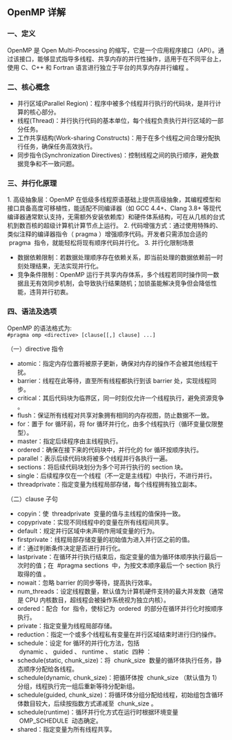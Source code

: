 ## OpenMP 详解
 
### 一、定义
 
OpenMP 是 Open Multi-Processing 的缩写，它是一个应用程序接口（API）。通过该接口，能够显式指导多线程、共享内存的并行性操作，适用于在不同平台上，使用 C、C++ 和 Fortran 语言进行独立于平台的共享内存并行编程 。
 
### 二、核心概念
 
- 并行区域(Parallel Region)：程序中被多个线程并行执行的代码块，是并行计算的核心部分。
- 线程(Thread)：并行执行代码的基本单位，每个线程负责执行并行区域的一部分任务。
- 工作共享结构(Work-sharing Constructs)：用于在多个线程之间合理分配执行任务，确保任务高效执行。
- 同步指令(Synchronization Directives)：控制线程之间的执行顺序，避免数据竞争和不一致问题。
 
### 三、并行化原理
 
1. 高级抽象层：OpenMP 在低级多线程原语基础上提供高级抽象，其编程模型和接口具备高度可移植性，能适配不同编译器（如 GCC 4.4+、Clang 3.8+ 等现代编译器通常默认支持，无需额外安装依赖库）和硬件体系结构，可在从几核的台式机到数百核的超级计算机计算节点上运行。
2. 代码增强方式：通过使用特殊的、类似注释的编译器指令（ pragma ）增强顺序代码。开发者只需添加合适的  pragma  指令，就能轻松将现有顺序代码并行化。
3. 并行化限制场景
- 数据依赖限制：若数据处理顺序存在依赖关系，即当前处理的数据依赖前一时刻处理结果，无法实现并行化。
- 竞争条件限制：OpenMP 运行于共享内存体系，多个线程若同时操作同一数据且无有效同步机制，会导致执行结果随机；加锁虽能解决竞争但会降低性能，违背并行初衷。
 
### 四、语法及选项
 
OpenMP 的语法格式为:   
`#pragma omp <directive> [clause[[,] clause] ...] `
 
（一）directive 指令
 
- atomic：指定内存位置将被原子更新，确保对内存的操作不会被其他线程干扰。
- barrier：线程在此等待，直至所有线程都执行到该 barrier 处，实现线程同步。
- critical：其后代码块为临界区，同一时刻仅允许一个线程执行，避免资源竞争 。
- flush：保证所有线程对共享对象拥有相同的内存视图，防止数据不一致。
- for：置于 for 循环前，将 for 循环并行化，由多个线程执行（循环变量仅限整型）。
- master：指定后续程序由主线程执行。
- ordered：确保在接下来的代码块中，并行化的 for 循环按顺序执行。
- parallel：表示后续代码块将被多个线程并行各执行一遍。
- sections：将后续代码块划分为多个可并行执行的 section 块。
- single：后续程序仅在一个线程（不一定是主线程）中执行，不进行并行。
- threadprivate：指定变量为线程局部存储，每个线程拥有独立副本。
 
（二）clause 子句
 
- copyin：使  threadprivate  变量的值与主线程的值保持一致。
- copyprivate：实现不同线程中的变量在所有线程间共享。
- default：规定并行区域中未声明作用域变量的行为。
- firstprivate：线程局部存储变量的初始值为进入并行区之前的值。
- if：通过判断条件决定是否进行并行化。
- lastprivate：在循环并行执行结束后，指定变量的值为循环体顺序执行最后一次时的值；在  #pragma sections  中，为按文本顺序最后一个 section 执行取得的值 。
- nowait：忽略 barrier 的同步等待，提高执行效率。
- num_threads：设定线程数量，默认值为计算机硬件支持的最大并发数（通常是 CPU 内核数目，超线程会被操作系统视为独立内核）。
- ordered：配合  for  指令，使标记为  ordered  的部分在循环并行化时按顺序执行。
- private：指定变量为线程局部存储。
- reduction：指定一个或多个线程私有变量在并行区域结束时进行归约操作。
- schedule：设定 for 循环的并行化方法，包括  dynamic 、 guided 、 runtime 、 static  四种 ：
- schedule(static, chunk_size)：将  chunk_size  数量的循环体执行任务，静态顺序分配给各线程。
- schedule(dynamic, chunk_size)：把循环体按  chunk_size （默认值为 1）分组，线程执行完一组后重新等待分配新组。
- schedule(guided, chunk_size)：将循环体分组分配给线程，初始组包含循环体数目较大，后续按指数方式递减至  chunk_size 。
- schedule(runtime)：循环并行化方式在运行时根据环境变量  OMP_SCHEDULE  动态确定。
- shared：指定变量为所有线程共享。